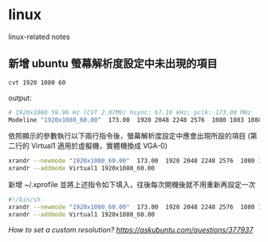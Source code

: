 # linux
linux-related notes

## 新增 ubuntu 螢幕解析度設定中未出現的項目
```bash
cvt 1920 1080 60
```
output:  
```bash
# 1920x1080 59.96 Hz (CVT 2.07M9) hsync: 67.16 kHz; pclk: 173.00 MHz
Modeline "1920x1080_60.00"  173.00  1920 2048 2248 2576  1080 1083 1088 1120 -hsync +vsync
```
依照顯示的參數執行以下兩行指令後，螢幕解析度設定中應會出現所設的項目
(第二行的 Virtual1 適用於虛擬機，實體機換成 VGA-0)
```bash
xrandr --newmode "1920x1080_60.00"  173.00  1920 2048 2248 2576  1080 1083 1088 1120 -hsync +vsync
xrandr --addmode Virtual1 1920x1080_60.00
```
新增 ~/.xprofile 並將上述指令如下填入，往後每次開機後就不用重新再設定一次
```bash
#!/bin/sh
xrandr --newmode "1920x1080_60.00"  173.00  1920 2048 2248 2576  1080 1083 1088 1120 -hsync +vsync
xrandr --addmode Virtual1 1920x1080_60.00
```

*How to set a custom resolution? https://askubuntu.com/questions/377937*
